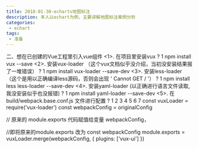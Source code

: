 ```yaml
---
title: 2018-01-30-echarts地图标注
description: 本人以echart为例，主要讲解地图标注案例分析
categories:
 - echart
tags:
 - 准备
---
```


二、想在已创建的Vue工程里引入vue组件
<1>. 在项目里安装vux
?
1
npm install vux --save
<2>. 安装vux-loader （这个vux文档似乎没介绍，当初没安装结果报了一堆错误）
?
1
npm install vux-loader --save-dev
<3>. 安装less-loader  （这个是用以正确编译less源码，否则会出现 ' Cannot GET / '）
?
1
npm install less less-loader --save-dev
<4>. 安装yaml-loader  (以正确进行语言文件读取, 我没安装似乎也没报错)
?
1
npm install yaml-loader --save-dev
<5>. 在build/webpack.base.conf.js 文件进行配置
?
1
2
3
4
5
6
7
const vuxLoader = require('vux-loader')
const webpackConfig = originalConfig

// 原来的 module.exports 代码赋值给变量 webpackConfig，

//即将原来的module.exports 改为 const webpackConfig
module.exports = vuxLoader.merge(webpackConfig, { plugins: ['vux-ui'] })